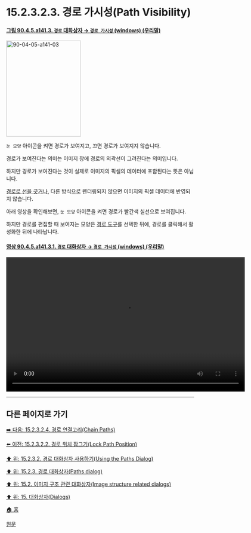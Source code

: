 # 15.2.3.2.3. 경로 가시성(Path Visibility)

<a id="90-04-05-a141-03"></a>

#### [그림 90.4.5.a141.3. `경로` 대화상자 → `경로 가시성` (windows) (우리말)](./90-04-0005-paths.md#90-04-05-a141-03)
<img width="200" height="257" alt="90-04-05-a141-03" src="https://github.com/wonder13662/gimp/assets/15767104/8669cc0a-eb6d-416d-a79e-0374a95e852d" />

`눈 모양` 아이콘을 켜면 경로가 보여지고, 끄면 경로가 보여지지 않습니다.

경로가 보여진다는 의미는 이미지 창에 경로의 외곽선이 그려진다는 의미입니다.

하지만 경로가 보여진다는 것이 실제로 이미지의 픽셀의 데이터에 포함된다는 뜻은 아닙니다.

[경로로 선을 긋거나](./15-02-03-04-16-stroke_path.md), 다른 방식으로 렌더링되지 않으면 이미지의 픽셀 데이터에 반영되지 않습니다.

아래 영상을 확인해보면, `눈 모양` 아이콘을 켜면 경로가 빨간색 실선으로 보여집니다.

하지만 경로를 편집할 때 보여지는 모양은 [경로 도구](./14-05-02-00-paths.md)를 선택한 뒤에, 경로를 클릭해서 활성화한 뒤에 나타납니다.

<a id="90-04-05-a141-03-01"></a>

#### [영상 90.4.5.a141.3.1. `경로` 대화상자 → `경로 가시성` (windows) (우리말)](./90-04-0005-paths.md#90-04-05-a141-03-01)
<video controls="controls" width="640" height="360" src="https://github.com/wonder13662/gimp/assets/15767104/e24b3b8b-ac4f-4e87-bee1-d7c4bd64dd12"></video>

***

## 다른 페이지로 가기

[➡️ 다음: 15.2.3.2.4. 경로 연결고리(Chain Paths)](./15-02-03-02-04-chain_paths.md)

[⬅️ 이전: 15.2.3.2.2. 경로 위치 잠그기(Lock Path Position)](./15-02-03-02-02-lock_path_position.md)

[⬆️ 위: 15.2.3.2. 경로 대화상자 사용하기(Using the Paths Dialog)](./15-02-03-02-00-using_the_paths_dialog.md)

[⬆️ 위: 15.2.3. 경로 대화상자(Paths dialog)](./15-02-03-00-paths-dialog.md)

[⬆️ 위: 15.2. 이미지 구조 관련 대화상자(Image structure related dialogs)](./15-02-00-image-structure-related-dialogs.md)

[⬆️ 위: 15. 대화상자(Dialogs)](./15-00-dialogs.md)

[🏠 홈](./00-home.md)

[원문](https://docs.gimp.org/2.10/ko/gimp-path-dialog.html#gimp-path-dialog-using)